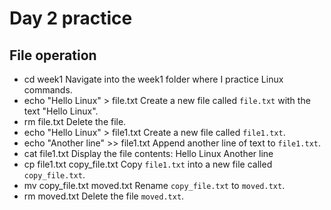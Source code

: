 # Day 2 practice

## File operation


 - cd week1
  Navigate into the week1 folder where I practice Linux commands.
 - echo "Hello Linux" > file.txt
  Create a new file called `file.txt` with the text "Hello Linux".
 - rm file.txt
  Delete the file.
 - echo "Hello Linux" > file1.txt
  Create a new file called `file1.txt`.
 - echo "Another line" >> file1.txt
  Append another line of text to `file1.txt`.
 - cat file1.txt
  Display the file contents:
Hello Linux
Another line
 - cp file1.txt copy_file.txt
  Copy `file1.txt` into a new file called `copy_file.txt`.
 - mv copy_file.txt moved.txt
  Rename `copy_file.txt` to `moved.txt`.
 - rm moved.txt
  Delete the file `moved.txt`.
